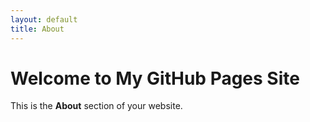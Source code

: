 ```yaml
---
layout: default
title: About
---
```


# Welcome to My GitHub Pages Site

This is the **About** section of your website.
